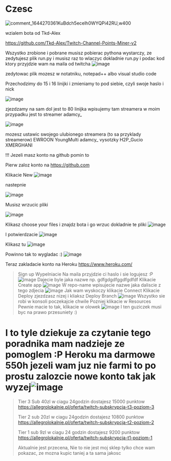 # Czesc

![comment_1644270361KuBdch5ecelh0WYQPi42RU,w400](https://user-images.githubusercontent.com/108152893/184530604-9492a5bb-9449-4d0f-a360-1ec4c778e42c.jpg)

wzialem bota od Tkd-Alex

https://github.com/Tkd-Alex/Twitch-Channel-Points-Miner-v2

Wszystko zrobione i pobrane musisz pobierac pythona wystarczy, ze zedytujesz plik run.py i musisz raz to wlaczyc dokladnie run.py i podac kod ktory przyjdzie wam na maila od twitcha
![image](https://user-images.githubusercontent.com/108152893/184530669-97d8c017-c1cc-4dfd-8cc6-ece7a59332ae.png)

zedytowac plik mozesz w notatniku, notepad++ albo visual studio code

Przechodzimy do 15 i 16 linijki i zmieniamy to pod siebie, czyli swoje haslo i nick 

![image](https://user-images.githubusercontent.com/108152893/184530783-728e19fc-20dd-4f7f-a8d5-68ab2df507d3.png)

zjezdzamy na sam dol jest to 80 linijka wpisujemy tam streamera w moim przypadku jest to streamer adamcy_

![image](https://user-images.githubusercontent.com/108152893/184530912-c36d9b34-ee2e-4882-a92e-d26526557c47.png)


mozesz ustawic swojego ulubionego streamera (to sa przyklady streamerow) EWROON YoungMulti adamcy_ vysotzky H2P_Gucio XMERGHANI 


!!! Jezeli masz konto na github pomin to


Pierw zaloz konto na https://github.com

Klikacie New 
![image](https://user-images.githubusercontent.com/108152893/184531070-8709f6af-8203-4e79-999e-1cce09b84367.png)

nastepnie

![image](https://user-images.githubusercontent.com/108152893/184531097-08c245c5-23ab-43d6-ab5a-8a35239f7db4.png)

Musisz wrzucic pliki

![image](https://user-images.githubusercontent.com/108152893/184531149-c4276bf3-c194-4c38-a581-8bf663c2073b.png)

Klikasz choose your files i znajdz bota i go wrzuc dokladnie te pliki
![image](https://user-images.githubusercontent.com/108152893/184531221-5f34702e-d332-4af7-80d2-062bef77fd3b.png)

I potwierdzacie ![image](https://user-images.githubusercontent.com/108152893/184531266-b8aefad2-de41-448d-a1f5-c5ba85fe1586.png)

Klikasz tu
![image](https://user-images.githubusercontent.com/108152893/184531251-31e43253-7e04-426e-be32-750f2f084261.png)

Powinno tak to wygladac :)
![image](https://user-images.githubusercontent.com/108152893/184531328-eab07bfd-6f63-4d54-af41-4b1d593a0473.png)

Teraz zakladacie konto na Heroku https://www.heroku.com/
>Sign up
>Wypelniacie
>Na maila przyjdzie ci haslo i sie logujesz :P
>![image](https://user-images.githubusercontent.com/108152893/184531465-1e496236-c847-4567-960b-5940b2f57db0.png)
>Dajecie byle jaka nazwe np. gdfgdgdfggdfgdfdf
>Klikacie Create app
![image](https://user-images.githubusercontent.com/108152893/184531539-baf002f7-72c4-421c-9f0c-438a441d16a4.png)
>W repo-name  wpisujecie nazwe jaka daliscie z tego zdjecia ![image](https://user-images.githubusercontent.com/108152893/184531599-1b035bd4-fb9e-4540-a901-1d46ab1c031e.png)
>Jak wam wyskoczy klikacie Connect 
>Klikacie Deploy zjezdzasz nizej i kliaksz Deploy Branch
>![image](https://user-images.githubusercontent.com/108152893/184531693-b7830f70-2952-462d-b3b4-efac33eb9b38.png)
Wszystko sie robi w konsoli poczekajcie chwile
>Pozniej klikacie w Resources
>Pewnie macie to tak, klikacie w olowek ![image](https://user-images.githubusercontent.com/108152893/184531790-32b54171-0803-4d0a-b446-d7ca50e13a6d.png)
>I ten guziczek musi byc na prawo przesuniety :)
# I to tyle dziekuje za czytanie tego poradnika mam nadzieje ze pomoglem :P Heroku ma darmowe 550h jezeli wam juz nie farmi to po prostu zalozcie nowe konto tak jak wyzej![image](https://user-images.githubusercontent.com/108152893/184531857-ea395996-a44b-4217-9f87-8863e026d3a3.png)

>Tier 3 Sub 40zl w ciagu 24godzin dostajesz 15000 punktow https://allegrolokalnie.pl/oferta/twitch-subskrypcja-t3-poziom-3
>
>Tier 2 sub 20zl w ciagu 24godzin dostajesz 10800 punktow https://allegrolokalnie.pl/oferta/twitch-subskrypcja-t2-poziom-2
>
>Tier 1 sub 9zl w ciagu 24 godzin dostajesz 9200 punktow https://allegrolokalnie.pl/oferta/twitch-subskrypcja-t1-poziom-1
>
>Aktualnie jest przecena, Nie to nie jest moj sklep tylko chce wam pokazac, ze mozna kupic taniej a ta sama jakosc

